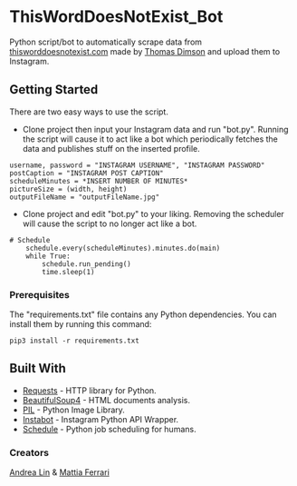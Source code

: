 # ThisWordDoesNotExist_Bot
Python script/bot to automatically scrape data from [thisworddoesnotexist.com](https://www.thisworddoesnotexist.com/) made by [Thomas Dimson](https://github.com/turtlesoupy) and upload them to Instagram.
## Getting Started
There are two easy ways to use the script.
 - Clone project then input your Instagram data and run "bot.py". Running the script will cause it to act like a bot which periodically fetches the data and publishes stuff on the inserted profile.
```
username, password = "INSTAGRAM USERNAME", "INSTAGRAM PASSWORD"
postCaption = "INSTAGRAM POST CAPTION"
scheduleMinutes = *INSERT NUMBER OF MINUTES*
pictureSize = (width, height)
outputFileName = "outputFileName.jpg"
```
 - Clone project and edit "bot.py" to your liking. Removing the scheduler will cause the script to no longer act like a bot.
```
# Schedule
    schedule.every(scheduleMinutes).minutes.do(main)
    while True:
        schedule.run_pending()
        time.sleep(1)
```
### Prerequisites
The "requirements.txt" file contains any Python dependencies. You can install them by running this command:
```
pip3 install -r requirements.txt
```
## Built With
- [Requests](https://requests.readthedocs.io/en/master/) - HTTP library for Python.
- [BeautifulSoup4](https://www.crummy.com/software/BeautifulSoup/bs4/doc/) - HTML documents analysis.
- [PIL](https://pillow.readthedocs.io/en/stable/) - Python Image Library.
- [Instabot](https://github.com/instagrambot/instabot) - Instagram Python API Wrapper.
- [Schedule](https://schedule.readthedocs.io/en/stable/) - Python job scheduling for humans.
### Creators
[Andrea Lin](https://github.com/nilaerdna/) & [Mattia Ferrari](https://github.com/IlSassone)
